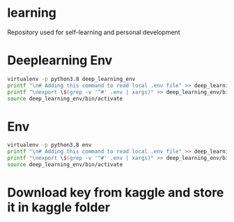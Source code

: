 # learning
Repository used for self-learning and personal development

# Deeplearning Env
```bash
virtualenv -p python3.8 deep_learning_env
printf "\n# Adding this command to read local .env file" >> deep_learning_env/bin/activate
printf "\nexport \$(grep -v '^#' .env | xargs)" >> deep_learning_env/bin/activate
source deep_learning_env/bin/activate
```


# Env
```bash
virtualenv -p python3.8 env
printf "\n# Adding this command to read local .env file" >> deep_learning_env/bin/activate
printf "\nexport \$(grep -v '^#' .env | xargs)" >> deep_learning_env/bin/activate
source deep_learning_env/bin/activate
```


# Download key from kaggle and store it in kaggle  folder